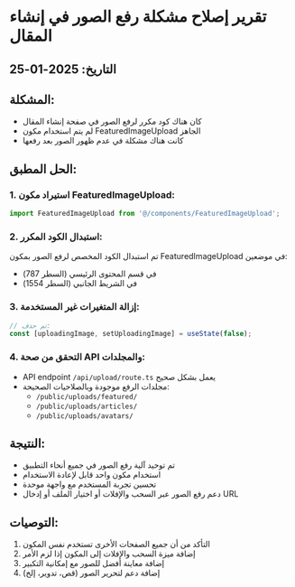 # تقرير إصلاح مشكلة رفع الصور في إنشاء المقال

## التاريخ: 2025-01-25

## المشكلة:
- كان هناك كود مكرر لرفع الصور في صفحة إنشاء المقال
- لم يتم استخدام مكون FeaturedImageUpload الجاهز
- كانت هناك مشكلة في عدم ظهور الصور بعد رفعها

## الحل المطبق:

### 1. استيراد مكون FeaturedImageUpload:
```typescript
import FeaturedImageUpload from '@/components/FeaturedImageUpload';
```

### 2. استبدال الكود المكرر:
تم استبدال الكود المخصص لرفع الصور بمكون FeaturedImageUpload في موضعين:
- في قسم المحتوى الرئيسي (السطر 787)
- في الشريط الجانبي (السطر 1554)

### 3. إزالة المتغيرات غير المستخدمة:
```typescript
// تم حذف:
const [uploadingImage, setUploadingImage] = useState(false);
```

### 4. التحقق من صحة API والمجلدات:
- API endpoint `/api/upload/route.ts` يعمل بشكل صحيح
- مجلدات الرفع موجودة وبالصلاحيات الصحيحة:
  - `/public/uploads/featured/`
  - `/public/uploads/articles/`
  - `/public/uploads/avatars/`

## النتيجة:
- تم توحيد آلية رفع الصور في جميع أنحاء التطبيق
- استخدام مكون واحد قابل لإعادة الاستخدام
- تحسين تجربة المستخدم مع واجهة موحدة
- دعم رفع الصور عبر السحب والإفلات أو اختيار الملف أو إدخال URL

## التوصيات:
1. التأكد من أن جميع الصفحات الأخرى تستخدم نفس المكون
2. إضافة ميزة السحب والإفلات إلى المكون إذا لزم الأمر
3. إضافة معاينة أفضل للصور مع إمكانية التكبير
4. إضافة دعم لتحرير الصور (قص، تدوير، إلخ) 